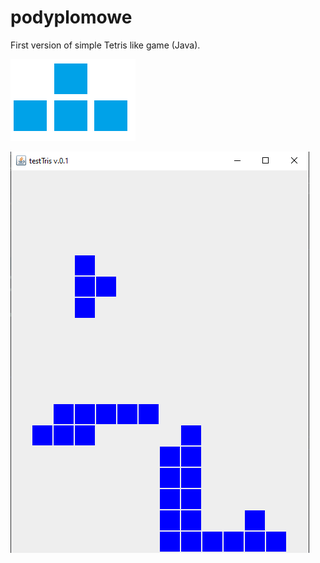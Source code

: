 # podyplomowe
First version of simple Tetris like game (Java).

![alt text](/src/gfx/icon.png)

![alt text](testtris.png)
